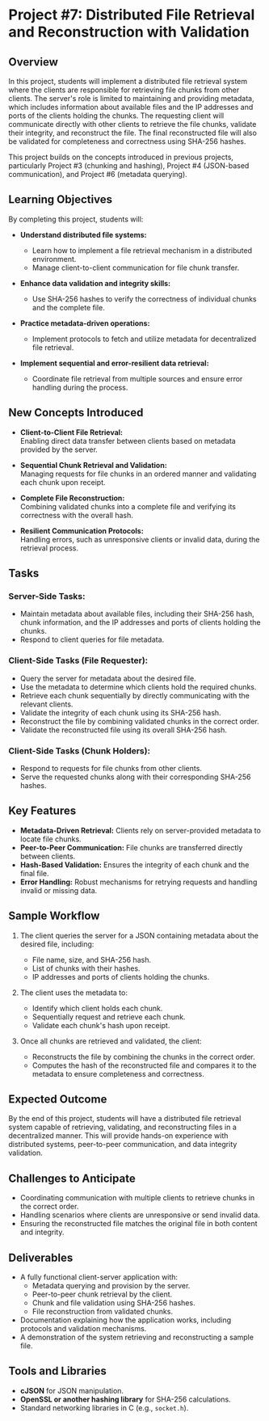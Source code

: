 # **Project #7: Distributed File Retrieval and Reconstruction with Validation**

## **Overview**

In this project, students will implement a distributed file retrieval system where the clients are responsible for retrieving file chunks from other clients. The server's role is limited to maintaining and providing metadata, which includes information about available files and the IP addresses and ports of the clients holding the chunks. The requesting client will communicate directly with other clients to retrieve the file chunks, validate their integrity, and reconstruct the file. The final reconstructed file will also be validated for completeness and correctness using SHA-256 hashes.

This project builds on the concepts introduced in previous projects, particularly Project #3 (chunking and hashing), Project #4 (JSON-based communication), and Project #6 (metadata querying).

## **Learning Objectives**

By completing this project, students will:

- **Understand distributed file systems:**

  - Learn how to implement a file retrieval mechanism in a distributed environment.
  - Manage client-to-client communication for file chunk transfer.

- **Enhance data validation and integrity skills:**

  - Use SHA-256 hashes to verify the correctness of individual chunks and the complete file.

- **Practice metadata-driven operations:**

  - Implement protocols to fetch and utilize metadata for decentralized file retrieval.

- **Implement sequential and error-resilient data retrieval:**
  - Coordinate file retrieval from multiple sources and ensure error handling during the process.

## **New Concepts Introduced**

- **Client-to-Client File Retrieval:**  
  Enabling direct data transfer between clients based on metadata provided by the server.

- **Sequential Chunk Retrieval and Validation:**  
  Managing requests for file chunks in an ordered manner and validating each chunk upon receipt.

- **Complete File Reconstruction:**  
  Combining validated chunks into a complete file and verifying its correctness with the overall hash.

- **Resilient Communication Protocols:**  
  Handling errors, such as unresponsive clients or invalid data, during the retrieval process.

## **Tasks**

### **Server-Side Tasks:**

- Maintain metadata about available files, including their SHA-256 hash, chunk information, and the IP addresses and ports of clients holding the chunks.
- Respond to client queries for file metadata.

### **Client-Side Tasks (File Requester):**

- Query the server for metadata about the desired file.
- Use the metadata to determine which clients hold the required chunks.
- Retrieve each chunk sequentially by directly communicating with the relevant clients.
- Validate the integrity of each chunk using its SHA-256 hash.
- Reconstruct the file by combining validated chunks in the correct order.
- Validate the reconstructed file using its overall SHA-256 hash.

### **Client-Side Tasks (Chunk Holders):**

- Respond to requests for file chunks from other clients.
- Serve the requested chunks along with their corresponding SHA-256 hashes.

## **Key Features**

- **Metadata-Driven Retrieval:** Clients rely on server-provided metadata to locate file chunks.
- **Peer-to-Peer Communication:** File chunks are transferred directly between clients.
- **Hash-Based Validation:** Ensures the integrity of each chunk and the final file.
- **Error Handling:** Robust mechanisms for retrying requests and handling invalid or missing data.

## **Sample Workflow**

1. The client queries the server for a JSON containing metadata about the desired file, including:

   - File name, size, and SHA-256 hash.
   - List of chunks with their hashes.
   - IP addresses and ports of clients holding the chunks.

2. The client uses the metadata to:

   - Identify which client holds each chunk.
   - Sequentially request and retrieve each chunk.
   - Validate each chunk's hash upon receipt.

3. Once all chunks are retrieved and validated, the client:
   - Reconstructs the file by combining the chunks in the correct order.
   - Computes the hash of the reconstructed file and compares it to the metadata to ensure completeness and correctness.

## **Expected Outcome**

By the end of this project, students will have a distributed file retrieval system capable of retrieving, validating, and reconstructing files in a decentralized manner. This will provide hands-on experience with distributed systems, peer-to-peer communication, and data integrity validation.

## **Challenges to Anticipate**

- Coordinating communication with multiple clients to retrieve chunks in the correct order.
- Handling scenarios where clients are unresponsive or send invalid data.
- Ensuring the reconstructed file matches the original file in both content and integrity.

## **Deliverables**

- A fully functional client-server application with:
  - Metadata querying and provision by the server.
  - Peer-to-peer chunk retrieval by the client.
  - Chunk and file validation using SHA-256 hashes.
  - File reconstruction from validated chunks.
- Documentation explaining how the application works, including protocols and validation mechanisms.
- A demonstration of the system retrieving and reconstructing a sample file.

## **Tools and Libraries**

- **cJSON** for JSON manipulation.
- **OpenSSL or another hashing library** for SHA-256 calculations.
- Standard networking libraries in C (e.g., `socket.h`).
